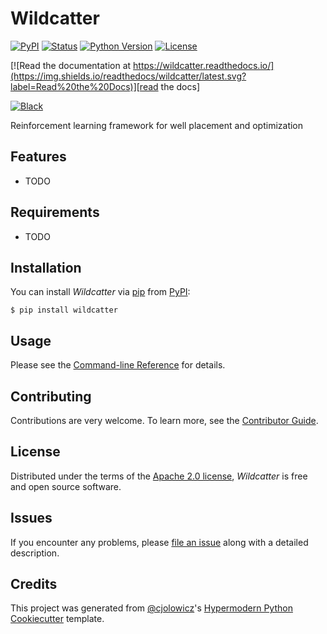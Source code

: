 # Wildcatter

[![PyPI](https://img.shields.io/pypi/v/wildcatter.svg)][pypi_]
[![Status](https://img.shields.io/pypi/status/wildcatter.svg)][status]
[![Python Version](https://img.shields.io/pypi/pyversions/wildcatter)][python version]
[![License](https://img.shields.io/pypi/l/wildcatter)][license]

[![Read the documentation at https://wildcatter.readthedocs.io/](https://img.shields.io/readthedocs/wildcatter/latest.svg?label=Read%20the%20Docs)][read the docs]

[![Black](https://img.shields.io/badge/code%20style-black-000000.svg)][black]

[pypi_]: https://pypi.org/project/wildcatter/
[status]: https://pypi.org/project/wildcatter/
[python version]: https://pypi.org/project/wildcatter
[read the docs]: https://wildcatter.readthedocs.io/
[black]: https://github.com/psf/black

Reinforcement learning framework for well placement and optimization

## Features

- TODO

## Requirements

- TODO

## Installation

You can install _Wildcatter_ via [pip] from [PyPI]:

```console
$ pip install wildcatter
```

## Usage

Please see the [Command-line Reference] for details.

## Contributing

Contributions are very welcome.
To learn more, see the [Contributor Guide].

## License

Distributed under the terms of the [Apache 2.0 license][license],
_Wildcatter_ is free and open source software.

## Issues

If you encounter any problems,
please [file an issue] along with a detailed description.

## Credits

This project was generated from [@cjolowicz]'s [Hypermodern Python Cookiecutter] template.

[@cjolowicz]: https://github.com/cjolowicz
[pypi]: https://pypi.org/
[hypermodern python cookiecutter]: https://github.com/cjolowicz/cookiecutter-hypermodern-python
[file an issue]: https://github.com/GeoML-SIG/wildcatter/issues
[pip]: https://pip.pypa.io/

<!-- github-only -->

[license]: https://github.com/GeoML-SIG/wildcatter/blob/main/LICENSE
[contributor guide]: https://github.com/GeoML-SIG/wildcatter/blob/main/CONTRIBUTING.md
[command-line reference]: https://wildcatter.readthedocs.io/en/latest/usage.html
